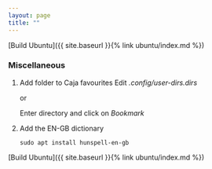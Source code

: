 ```yaml
---
layout: page
title: ""
---
```


[Build Ubuntu]({{ site.baseurl }}{% link ubuntu/index.md %})

### Miscellaneous

1. Add folder to Caja favourites
  Edit *.config/user-dirs.dirs*

    or

    Enter directory and click on *Bookmark*

1. Add the EN-GB dictionary
    ```console
    sudo apt install hunspell-en-gb
    ```

[Build Ubuntu]({{ site.baseurl }}{% link ubuntu/index.md %})
